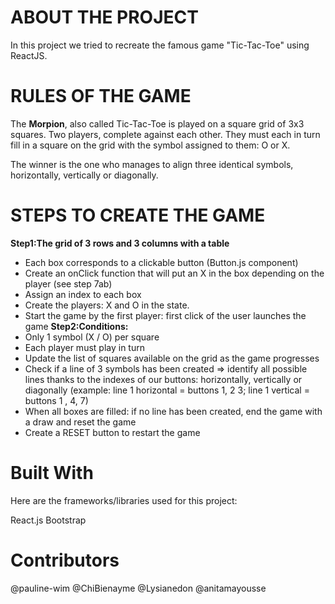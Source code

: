 # ABOUT THE PROJECT
In this project we tried to recreate the famous game "Tic-Tac-Toe" using ReactJS.

# RULES OF THE GAME

The **Morpion**, also called Tic-Tac-Toe is played on a square grid of 3x3 squares. Two players, complete against each other. They must each in turn fill in a square on the grid with the symbol assigned to them: O or X.

The winner is the one who manages to align three identical symbols, horizontally, vertically or diagonally.


# STEPS TO CREATE THE GAME

 **Step1:The grid of 3 rows and 3 columns with a table**
- Each box corresponds to a clickable button (Button.js component)
- Create an onClick function that will put an X in the box depending on the player (see step 7ab)
- Assign an index to each box
- Create the players: X and O in the state.
- Start the game by the first player: first click of the user launches the game
 **Step2:Conditions:**
- Only 1 symbol (X / O) per square
- Each player must play in turn
- Update the list of squares available on the grid as the game progresses
- Check if a line of 3 symbols has been created ⇒ identify all possible lines thanks to the indexes of our buttons: horizontally, vertically or diagonally (example: line 1 horizontal = buttons 1, 2 3; line 1 vertical = buttons 1 , 4, 7)
- When all boxes are filled: if no line has been created, end the game with a draw and reset the game
- Create a RESET button to restart the game

# Built With
Here are the frameworks/libraries used for this project:

React.js
Bootstrap

# Contributors 
@pauline-wim
@ChiBienayme
@Lysianedon
@anitamayousse
